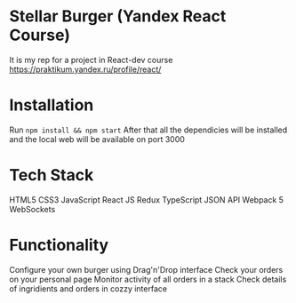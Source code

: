 # Stellar Burger (Yandex React Course)
It is my rep for a project in React-dev course
https://praktikum.yandex.ru/profile/react/

# Installation
Run `npm install && npm start`
After that all the dependicies will be installed and the local web will be available on port 3000

# Tech Stack
HTML5
CSS3
JavaScript
React JS
Redux
TypeScript
JSON API
Webpack 5
WebSockets

# Functionality
Configure your own burger using Drag'n'Drop interface
Check your orders on your personal page
Monitor activity of all orders in a stack
Check details of ingridients and orders in cozzy interface
